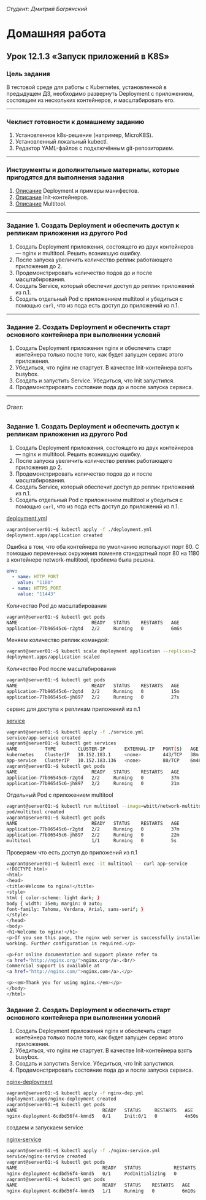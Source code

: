 *Студент: Дмитрий Багрянский*

# Домашняя работа

## Урок 12.1.3 «Запуск приложений в K8S»

### Цель задания

В тестовой среде для работы с Kubernetes, установленной в предыдущем ДЗ, необходимо развернуть Deployment с приложением, состоящим из нескольких контейнеров, и масштабировать его.

------

### Чеклист готовности к домашнему заданию

1. Установленное k8s-решение (например, MicroK8S).
2. Установленный локальный kubectl.
3. Редактор YAML-файлов с подключённым git-репозиторием.

------

### Инструменты и дополнительные материалы, которые пригодятся для выполнения задания

1. [Описание](https://kubernetes.io/docs/concepts/workloads/controllers/deployment/) Deployment и примеры манифестов.
2. [Описание](https://kubernetes.io/docs/concepts/workloads/pods/init-containers/) Init-контейнеров.
3. [Описание](https://github.com/wbitt/Network-MultiTool) Multitool.

------

### Задание 1. Создать Deployment и обеспечить доступ к репликам приложения из другого Pod

1. Создать Deployment приложения, состоящего из двух контейнеров — nginx и multitool. Решить возникшую ошибку.
2. После запуска увеличить количество реплик работающего приложения до 2.
3. Продемонстрировать количество подов до и после масштабирования.
4. Создать Service, который обеспечит доступ до реплик приложений из п.1.
5. Создать отдельный Pod с приложением multitool и убедиться с помощью `curl`, что из пода есть доступ до приложений из п.1.

------

### Задание 2. Создать Deployment и обеспечить старт основного контейнера при выполнении условий

1. Создать Deployment приложения nginx и обеспечить старт контейнера только после того, как будет запущен сервис этого приложения.
2. Убедиться, что nginx не стартует. В качестве Init-контейнера взять busybox.
3. Создать и запустить Service. Убедиться, что Init запустился.
4. Продемонстрировать состояние пода до и после запуска сервиса.

------
###### Ответ:

### Задание 1. Создать Deployment и обеспечить доступ к репликам приложения из другого Pod

1. Создать Deployment приложения, состоящего из двух контейнеров — nginx и multitool. Решить возникшую ошибку.
2. После запуска увеличить количество реплик работающего приложения до 2.
3. Продемонстрировать количество подов до и после масштабирования.
4. Создать Service, который обеспечит доступ до реплик приложений из п.1.
5. Создать отдельный Pod с приложением multitool и убедиться с помощью `curl`, что из пода есть доступ до приложений из п.1.

[deployment.yml](./src/deployment.yml)

```bash
vagrant@server01:~$ kubectl apply -f ./deployment.yml
deployment.apps/application created
```

Ошибка в том, что оба контейнера по умолчанию используют порт 80.
С помощью переменных окружения поменяв стандартный порт 80 на 1180 в контейнере network-multitool, проблема была решена.

```yaml
env:
  - name: HTTP_PORT
    value: "1180"
  - name: HTTPS_PORT
    value: "11443"
```

Количество Pod до масштабирования

```bash
vagrant@server01:~$ kubectl get pods
NAME                           READY   STATUS    RESTARTS   AGE
application-77b96545c6-r2gtd   2/2     Running   0          6m6s
```


Меняем количество реплик командой:

```bash
vagrant@server01:~$ kubectl scale deployment application --replicas=2
deployment.apps/application scaled
```

Количество Pod после масштабирования

```bash
vagrant@server01:~$ kubectl get pods
NAME                           READY   STATUS    RESTARTS   AGE
application-77b96545c6-r2gtd   2/2     Running   0          15m
application-77b96545c6-jh897   2/2     Running   0          27s
```

сервис для доступа к репликам приложений из п.1

[service](./src/service.yml)

```bash
vagrant@server01:~$ kubectl apply -f ./service.yml
service/app-service created
vagrant@server01:~$ kubectl get services
NAME          TYPE        CLUSTER-IP       EXTERNAL-IP   PORT(S)   AGE
kubernetes    ClusterIP   10.152.183.1     <none>        443/TCP   38m
app-service   ClusterIP   10.152.183.136   <none>        80/TCP    6m48s
vagrant@server01:~$ kubectl get pods
NAME                           READY   STATUS    RESTARTS   AGE
application-77b96545c6-r2gtd   2/2     Running   0          37m
application-77b96545c6-jh897   2/2     Running   0          21m
```

Отдельный Pod с приложением multitool

```bash
vagrant@server01:~$ kubectl run multitool --image=wbitt/network-multitool --restart=Never
pod/multitool created
vagrant@server01:~$ kubectl get pods
NAME                           READY   STATUS    RESTARTS   AGE
application-77b96545c6-r2gtd   2/2     Running   0          37m
application-77b96545c6-jh897   2/2     Running   0          22m
multitool                      1/1     Running   0          5s
```

Проверяем что есть доступ до приложений из п.1

```bash
vagrant@server01:~$ kubectl exec -it multitool -- curl app-service
<!DOCTYPE html>
<html>
<head>
<title>Welcome to nginx!</title>
<style>
html { color-scheme: light dark; }
body { width: 35em; margin: 0 auto;
font-family: Tahoma, Verdana, Arial, sans-serif; }
</style>
</head>
<body>
<h1>Welcome to nginx!</h1>
<p>If you see this page, the nginx web server is successfully installed and
working. Further configuration is required.</p>

<p>For online documentation and support please refer to
<a href="http://nginx.org/">nginx.org</a>.<br/>
Commercial support is available at
<a href="http://nginx.com/">nginx.com</a>.</p>

<p><em>Thank you for using nginx.</em></p>
</body>
</html>
```

### Задание 2. Создать Deployment и обеспечить старт основного контейнера при выполнении условий

1. Создать Deployment приложения nginx и обеспечить старт контейнера только после того, как будет запущен сервис этого приложения.
2. Убедиться, что nginx не стартует. В качестве Init-контейнера взять busybox.
3. Создать и запустить Service. Убедиться, что Init запустился.
4. Продемонстрировать состояние пода до и после запуска сервиса.

[nginx-deployment](./src/nginx-dep.yml)

```bash
vagrant@server01:~$ kubectl apply -f nginx-dep.yml
deployment.apps/nginx-deployment created
vagrant@server01:~$ kubectl get pods
NAME                               READY   STATUS     RESTARTS   AGE
nginx-deployment-6cdbd56f4-kmnd5   0/1     Init:0/1   0          4m50s
```

создаем и запускаем service

[nginx-service](./src/nginx-service.yml)

```bash
vagrant@server01:~$ kubectl apply -f ./nginx-service.yml
service/nginx-service created
vagrant@server01:~$ kubectl get pods
NAME                               READY   STATUS            RESTARTS   AGE
nginx-deployment-6cdbd56f4-kmnd5   0/1     PodInitializing   0          6m2s
vagrant@server01:~$ kubectl get pods
NAME                               READY   STATUS    RESTARTS   AGE
nginx-deployment-6cdbd56f4-kmnd5   1/1     Running   0          6m10s
```
